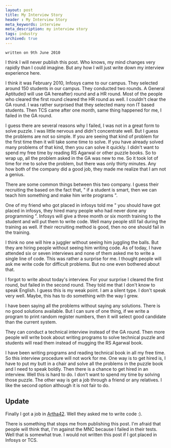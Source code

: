 ```yaml
---
layout: post
title: My Interview Story
header : My Interview Story
meta_keywords: interview
meta_description: my interview story
tags: industry
archived: true
---
```


`written on 9th June 2010`

I think I will never publish this post. Who knows, my mind changes very
rapidly than I could imagine. But any how I will just write down my
interview experience here.

I think it was February 2010, Infosys came to our campus. They
selected around 150 students in our campus. They conducted two
rounds. A General Aptitude(I will use GA hereafter) round and a HR
round. Most of the people who cleared the first round cleared the HR
round as well. I couldn't clear the GA round. I was rather surprised
that they selected many non IT based students. Then TCS came after one
month, same thing happened for me, I failed in the GA round.

I guess there are several reasons why I failed, I was not in a great
form to solve puzzle. I was little nervous and didn't concentrate
well. But I guess the problems are not so simple. If you are seeing
that kind of problem for the first time then it will take some time to
solve. If you have already solved many problems of that kind, then you
can solve it quickly. I didn't want to spend my free time by reading
RS Agarwal or other puzzle books. So to wrap up, all the problem asked
in the GA was new to me. So it took lot of time for me to solve the
problem, but there was only thirty minutes. Any how both of the
company did a good job, they made me realize that I am not a genius.

There are some common things between this two company. I guess their
recruiting the based on the fact that, " if a student is smart, then
we can teach him something and make him write programs ".

One of my friend who got placed in infosys told me " you should have
got placed in infosys, they hired many people who had never done any
programming ". Infosys will give a three month or six month training
to the student and will put them to write code. Well many people still
fail during the training as well. If their recruiting method is good,
then no one should fail in the training.

I think no one will hire a juggler without seeing him juggling the
balls. But they are hiring people without seeing him writing code. As of
today, I have attended six or seven interviews and none of them asked
me to write a single line of code. This was rather a surprise for
me. I thought people will ask me write code for difficult
problems. But no one even bothered about that.

I forgot to write about today's interview. For your surprise I cleared
the first round, but failed in the second round. They told me that I
don't know to speak English. I guess this is my weak point. I am a
silent type. I don't speak very well. Maybe, this has to do something
with the way I grew.

I have been saying all the problems without saying any
solutions. There is no good solutions available. But I can sure of one
thing, if we write a program to print random register numbers, then it
will select good candidate than the current system.

They can conduct a technical interview instead of the GA round. Then
more people will write book about writing programs to solve
technical puzzle and students will read them instead of mugging the RS
Agarwal book.

I have been writing programs and reading technical book in all my free
time. So this interview procedure will not work for me. One way is to
get hired is, I have to put my butt in a chair and solve all the
problems in the puzzle book and I need to speak boldly.  Then there is
a chance to get hired in an interview. Well this is hard to do. I don't
want to spend my time by solving those puzzle. The other way is get a
job through a friend or any relatives. I like the second option
although it is not fair to do.

Update
------
Finally I got a job in [Artha42](http://www.artha42.com). Well they
asked me to write code :).

There is something that stops me from publishing this post. I'm afraid
that people will think that, I'm against the MNC because I failed in
their tests. Well that is somewhat true. I would not written this post
if I got placed in Infosys or TCS.
